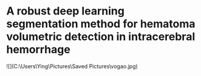 # A robust deep learning segmentation method for hematoma volumetric detection in intracerebral hemorrhage

![](C:\Users\Ying\Pictures\Saved Pictures\vogao.jpg)